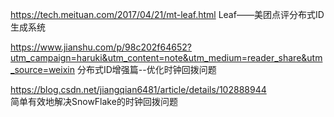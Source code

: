 
https://tech.meituan.com/2017/04/21/mt-leaf.html
    Leaf——美团点评分布式ID生成系统
 
https://www.jianshu.com/p/98c202f64652?utm_campaign=haruki&utm_content=note&utm_medium=reader_share&utm_source=weixin
    分布式ID增强篇--优化时钟回拨问题   
    
https://blog.csdn.net/jiangqian6481/article/details/102888944  
    简单有效地解决SnowFlake的时钟回拨问题